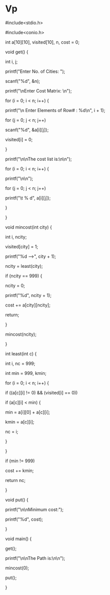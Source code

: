 # Vp
#include<stdio.h>

#include<conio.h>

int a[10][10], visited[10], n, cost = 0;

void get() {

 int i, j;

 printf("Enter No. of Cities: ");

 scanf("%d", &n);

 printf("\nEnter Cost Matrix: \n");

 for (i = 0; i < n; i++) {

 printf("\n Enter Elements of Row# : %d\n", i + 1);

 for (j = 0; j < n; j++)

 scanf("%d", &a[i][j]);

 visited[i] = 0;

 }

 printf("\n\nThe cost list is:\n\n");

 for (i = 0; i < n; i++) {

 printf("\n\n");

 for (j = 0; j < n; j++)

 printf("\t % d", a[i][j]);

 }

}

void mincost(int city) {

 int i, ncity;

 visited[city] = 1;

 printf("%d –>", city + 1);

 ncity = least(city);

 if (ncity == 999) {

 ncity = 0;

 printf("%d", ncity + 1);

 cost += a[city][ncity];

 return;

 }

 mincost(ncity);

}

int least(int c) {

 int i, nc = 999;

 int min = 999, kmin;

 for (i = 0; i < n; i++) {

 if ((a[c][i] != 0) && (visited[i] == 0))

 if (a[c][i] < min) {

 min = a[i][0] + a[c][i];

 kmin = a[c][i];

 nc = i;

 }

 }

 if (min != 999)

 cost += kmin;

 return nc;

}

void put() {

 printf("\n\nMinimum cost:");

 printf("%d", cost);

}

void main() {

 get();

 printf("\n\nThe Path is:\n\n");

 mincost(0);

 put();

}
